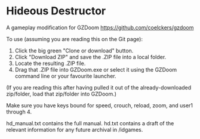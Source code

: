 # Hideous Destructor
A gameplay modification for GZDoom https://github.com/coelckers/gzdoom

To use (assuming you are reading this on the Git page):
1. Click the big green "Clone or download" button.
2. Click "Download ZIP" and save the .ZIP file into a local folder.
3. Locate the resulting .ZIP file.
4. Drag that .ZIP file into GZDoom.exe or select it using the GZDoom command line or your favourite launcher.

(If you are reading this after having pulled it out of the already-downloaded zip/folder, load that zip/folder into GZDoom.)

Make sure you have keys bound for speed, crouch, reload, zoom, and user1 through 4.

hd_manual.txt contains the full manual.
hd.txt contains a draft of the relevant information for any future archival in /idgames.
